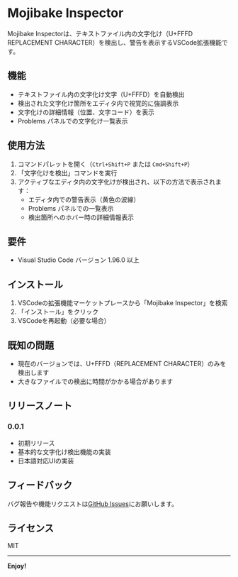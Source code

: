 # Mojibake Inspector

Mojibake Inspectorは、テキストファイル内の文字化け（U+FFFD REPLACEMENT CHARACTER）を検出し、警告を表示するVSCode拡張機能です。

## 機能

- テキストファイル内の文字化け文字（U+FFFD）を自動検出
- 検出された文字化け箇所をエディタ内で視覚的に強調表示
- 文字化けの詳細情報（位置、文字コード）を表示
- Problems パネルでの文字化け一覧表示

## 使用方法

1. コマンドパレットを開く（`Ctrl+Shift+P` または `Cmd+Shift+P`）
2. 「文字化けを検出」コマンドを実行
3. アクティブなエディタ内の文字化けが検出され、以下の方法で表示されます：
   - エディタ内での警告表示（黄色の波線）
   - Problems パネルでの一覧表示
   - 検出箇所へのホバー時の詳細情報表示

## 要件

- Visual Studio Code バージョン 1.96.0 以上

## インストール

1. VSCodeの拡張機能マーケットプレースから「Mojibake Inspector」を検索
2. 「インストール」をクリック
3. VSCodeを再起動（必要な場合）

## 既知の問題

- 現在のバージョンでは、U+FFFD（REPLACEMENT CHARACTER）のみを検出します
- 大きなファイルでの検出に時間がかかる場合があります

## リリースノート

### 0.0.1

- 初期リリース
- 基本的な文字化け検出機能の実装
- 日本語対応UIの実装

## フィードバック

バグ報告や機能リクエストは[GitHub Issues](https://github.com/yourusername/mojibake-inspector/issues)にお願いします。

## ライセンス

MIT

---

**Enjoy!**
